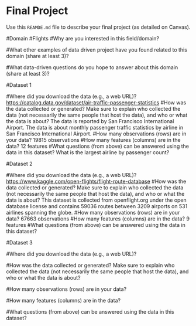 # Final Project
Use this `REAMDE.md` file to describe your final project (as detailed on Canvas).

#Domain
#Flights
#Why are you interested in this field/domain?

#What other examples of data driven project have you found related to this domain (share at least 3)?

#What data-driven questions do you hope to answer about this domain (share at least 3)?

#Dataset 1

#Where did you download the data (e.g., a web URL)?
https://catalog.data.gov/dataset/air-traffic-passenger-statistics
#How was the data collected or generated? Make sure to explain who collected the data (not necessarily the same people that host the data), and who or what the data is about?
The data is reported by San Francisco International Airport. The data is about monthly passenger traffic statistics by airline in San Francisco International Airport.
#How many observations (rows) are in your data?
19815 observations
#How many features (columns) are in the data?
12 features
#What questions (from above) can be answered using the data in this dataset?
What is the largest airline by passenger count?

#Dataset 2

#Where did you download the data (e.g., a web URL)?
https://www.kaggle.com/open-flights/flight-route-database
#How was the data collected or generated? Make sure to explain who collected the data (not necessarily the same people that host the data), and who or what the data is about?
This dataset is collected from openflight.org under the open database license and contains 59036 routes between 3209 airports on 531 airlines spanning the globe. 
#How many observations (rows) are in your data?
67663 observations
#How many features (columns) are in the data?
9 features
#What questions (from above) can be answered using the data in this dataset?

#Dataset 3

#Where did you download the data (e.g., a web URL)?

#How was the data collected or generated? Make sure to explain who collected the data (not necessarily the same people that host the data), and who or what the data is about?

#How many observations (rows) are in your data?

#How many features (columns) are in the data?

#What questions (from above) can be answered using the data in this dataset?
